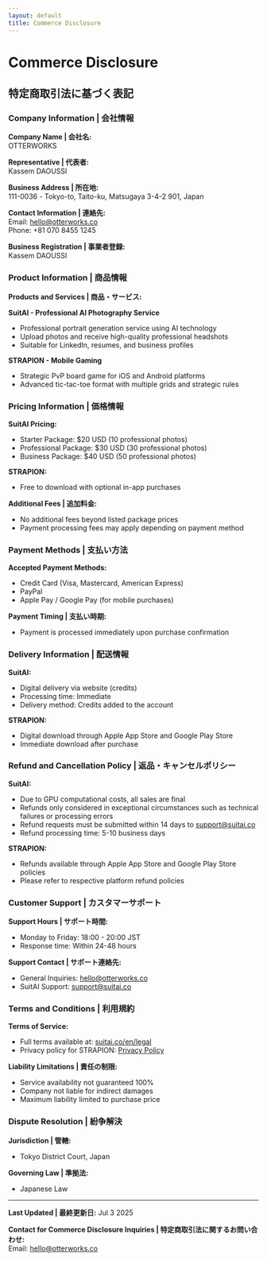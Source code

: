 ```yaml
---
layout: default
title: Commerce Disclosure
---
```


# Commerce Disclosure
## 特定商取引法に基づく表記

### Company Information | 会社情報

**Company Name | 会社名:**  
OTTERWORKS

**Representative | 代表者:**  
Kassem DAOUSSI

**Business Address | 所在地:**  
111-0036 - Tokyo-to, Taito-ku, Matsugaya 3-4-2 901, Japan

**Contact Information | 連絡先:**  
Email: hello@otterworks.co  
Phone: +81 070 8455 1245

**Business Registration | 事業者登録:**  
Kassem DAOUSSI

### Product Information | 商品情報

**Products and Services | 商品・サービス:**

**SuitAI - Professional AI Photography Service**
- Professional portrait generation service using AI technology
- Upload photos and receive high-quality professional headshots
- Suitable for LinkedIn, resumes, and business profiles

**STRAPION - Mobile Gaming**
- Strategic PvP board game for iOS and Android platforms
- Advanced tic-tac-toe format with multiple grids and strategic rules

### Pricing Information | 価格情報

**SuitAI Pricing:**
- Starter Package: $20 USD (10 professional photos)
- Professional Package: $30 USD (30 professional photos)  
- Business Package: $40 USD (50 professional photos)

**STRAPION:**
- Free to download with optional in-app purchases

**Additional Fees | 追加料金:**
- No additional fees beyond listed package prices
- Payment processing fees may apply depending on payment method

### Payment Methods | 支払い方法

**Accepted Payment Methods:**
- Credit Card (Visa, Mastercard, American Express)
- PayPal
- Apple Pay / Google Pay (for mobile purchases)

**Payment Timing | 支払い時期:**
- Payment is processed immediately upon purchase confirmation

### Delivery Information | 配送情報

**SuitAI:**
- Digital delivery via website (credits)
- Processing time: Immediate
- Delivery method: Credits added to the account

**STRAPION:**
- Digital download through Apple App Store and Google Play Store
- Immediate download after purchase

### Refund and Cancellation Policy | 返品・キャンセルポリシー

**SuitAI:**
- Due to GPU computational costs, all sales are final
- Refunds only considered in exceptional circumstances such as technical failures or processing errors
- Refund requests must be submitted within 14 days to support@suitai.co
- Refund processing time: 5-10 business days

**STRAPION:**
- Refunds available through Apple App Store and Google Play Store policies
- Please refer to respective platform refund policies

### Customer Support | カスタマーサポート

**Support Hours | サポート時間:**
- Monday to Friday: 18:00 - 20:00 JST
- Response time: Within 24-48 hours

**Support Contact | サポート連絡先:**
- General Inquiries: hello@otterworks.co
- SuitAI Support: support@suitai.co

### Terms and Conditions | 利用規約

**Terms of Service:**
- Full terms available at: [suitai.co/en/legal](https://suitai.co/en/legal)
- Privacy policy for STRAPION: [Privacy Policy](privacyen.html)

**Liability Limitations | 責任の制限:**
- Service availability not guaranteed 100%
- Company not liable for indirect damages
- Maximum liability limited to purchase price

### Dispute Resolution | 紛争解決

**Jurisdiction | 管轄:**
- Tokyo District Court, Japan

**Governing Law | 準拠法:**
- Japanese Law

---

**Last Updated | 最終更新日:** Jul 3 2025

**Contact for Commerce Disclosure Inquiries | 特定商取引法に関するお問い合わせ:**  
Email: hello@otterworks.co